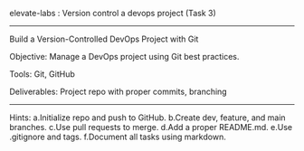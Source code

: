 elevate-labs : Version control a devops project (Task 3)

--------------------------------------------------------

Build a Version-Controlled DevOps Project with Git

Objective: Manage a DevOps project using Git best practices.

Tools: Git, GitHub

Deliverables: Project repo with proper commits, branching

----------------------------------------------------------

Hints:
a.Initialize repo and push to GitHub.
b.Create dev, feature, and main branches.
c.Use pull requests to merge.
d.Add a proper README.md.
e.Use .gitignore and tags.
f.Document all tasks using markdown.
